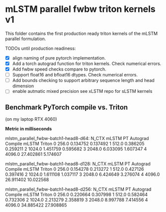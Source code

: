 # mLSTM parallel fwbw triton kernels v1

This folder contains the first production ready triton kernels of the mLSTM parallel formulation.

TODOs until production readiness:

- [x] align naming of pure pytorch implementation.
- [x] Add a torch autograd function for triton kernels. Check numerical errors.
- [x] Add fwbw speed checks compare to pytorch.
- [ ] Support float16 and bfloat16 dtypes. Check numerical errors.
- [ ] Add bounds checking to support arbitrary sequence length and head dimension
- [ ] enable autmatic mixed precision see xLSTM repo for sLSTM kernels

## Benchmark PyTorch compile vs. Triton

(on my laptop RTX 4060)

**Metric in milliseconds**

mlstm_parallel_fwbw-batch1-head8-d64:
    N_CTX  mLSTM PT Autograd Compile  mLSTM Triton
0   256.0                   0.134752      0.137492
1   512.0                   0.386205      0.259211
2  1024.0                   1.451759      0.595682
3  2048.0                   6.033095      1.607347
4  4096.0                  27.402861      5.174607

mlstm_parallel_fwbw-batch1-head8-d128:
    N_CTX  mLSTM PT Autograd Compile  mLSTM Triton
0   256.0                   0.154278      0.213272
1   512.0                   0.427126      0.397416
2  1024.0                   1.611108      1.037117
3  2048.0                   6.424649      3.276074
4  4096.0                  26.911402     10.022568

mlstm_parallel_fwbw-batch1-head8-d256:
    N_CTX  mLSTM PT Autograd Compile  mLSTM Triton
0   256.0                   0.220664      0.307998
1   512.0                   0.582464      0.732306
2  1024.0                   2.213279      2.358819
3  2048.0                   8.997788      7.414556
4  4096.0                  34.885422     27.908865

